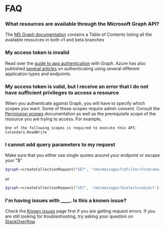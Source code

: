 # FAQ

### What resources are available through the Microsoft Graph API?
The [MS Graph documentation](https://developer.microsoft.com/en-us/graph/docs) contains a Table of Contents listing all the available resources in both v1 and beta branches

### My access token is invalid
Read over the [guide to app authentication](https://developer.microsoft.com/en-us/graph/docs/concepts/auth_overview) with Graph. Azure has also published [several articles](https://docs.microsoft.com/en-us/azure/active-directory/active-directory-whatis) on authenticating using several different application types and endpoints.

### My access token is valid, but I receive an error that I do not have sufficient privileges to access a resource
When you authenticate against Graph, you will have to specify which scopes you want. Some of these scopes require admin consent. Consult the [Permission scopes](https://developer.microsoft.com/en-us/graph/docs/concepts/permissions_reference) documentation as well as the prerequisite scope of the resource you are trying to access. For example,

```One of the following scopes is required to execute this API: Calendars.ReadWrite```


### I cannot add query parameters to my request
Make sure that you either use single quotes around your endpoint or escape your "$"
```php 
$graph->createCollectionRequest("GET", "/me/messages?\$filter=from/emailAddress/address eq 'email@dot.com'");
```
or
```php 
$graph->createCollectionRequest("GET", '/me/messages?$select=subject');
```

### I'm having issues with ____. Is this a known issue?
Check the [Known issues](https://developer.microsoft.com/en-us/graph/docs/concepts/known_issues) page first if you are getting request errors. If you are still looking for troubleshooting, try asking your question on [StackOverflow](https://stackoverflow.com/questions/tagged/microsoftgraph?sort=newest)